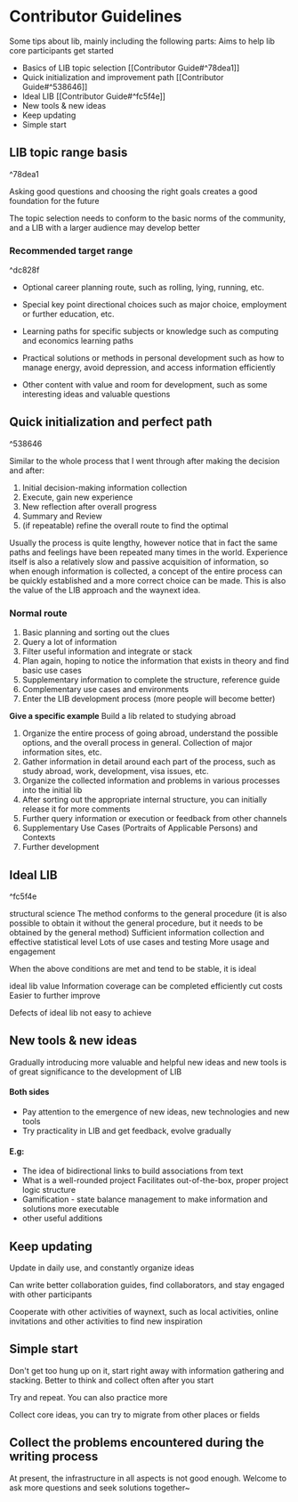 # Contributor Guidelines
Some tips about lib, mainly including the following parts: Aims to help lib core participants get started
- Basics of LIB topic selection [[Contributor Guide#^78dea1]]
- Quick initialization and improvement path [[Contributor Guide#^538646]]
- Ideal LIB [[Contributor Guide#^fc5f4e]]
- New tools & new ideas
- Keep updating
- Simple start


## LIB topic range basis
^78dea1

Asking good questions and choosing the right goals creates a good foundation for the future

The topic selection needs to conform to the basic norms of the community, and a LIB with a larger audience may develop better

### Recommended target range
^dc828f

- Optional career planning route, such as rolling, lying, running, etc.

- Special key point directional choices such as major choice, employment or further education, etc.

- Learning paths for specific subjects or knowledge such as computing and economics learning paths

- Practical solutions or methods in personal development such as how to manage energy, avoid depression, and access information efficiently

- Other content with value and room for development, such as some interesting ideas and valuable questions


## Quick initialization and perfect path
^538646

Similar to the whole process that I went through after making the decision and after:
1. Initial decision-making information collection
2. Execute, gain new experience
3. New reflection after overall progress
4. Summary and Review
5. (if repeatable) refine the overall route to find the optimal

Usually the process is quite lengthy, however notice that in fact the same paths and feelings have been repeated many times in the world. Experience itself is also a relatively slow and passive acquisition of information, so when enough information is collected, a concept of the entire process can be quickly established and a more correct choice can be made. This is also the value of the LIB approach and the waynext idea.

### Normal route
1. Basic planning and sorting out the clues
2. Query a lot of information
3. Filter useful information and integrate or stack
4. Plan again, hoping to notice the information that exists in theory and find basic use cases
5. Supplementary information to complete the structure, reference guide
6. Complementary use cases and environments
7. Enter the LIB development process (more people will become better)

**Give a specific example** Build a lib related to studying abroad
1. Organize the entire process of going abroad, understand the possible options, and the overall process in general. Collection of major information sites, etc.
2. Gather information in detail around each part of the process, such as study abroad, work, development, visa issues, etc.
3. Organize the collected information and problems in various processes into the initial lib
4. After sorting out the appropriate internal structure, you can initially release it for more comments
5. Further query information or execution or feedback from other channels
6. Supplementary Use Cases (Portraits of Applicable Persons) and Contexts
7. Further development



## Ideal LIB
^fc5f4e

structural science
The method conforms to the general procedure (it is also possible to obtain it without the general procedure, but it needs to be obtained by the general method)
Sufficient information collection and effective statistical level
Lots of use cases and testing More usage and engagement

When the above conditions are met and tend to be stable, it is ideal


ideal lib value
Information coverage can be completed efficiently
cut costs
Easier to further improve

Defects of ideal lib
not easy to achieve




## New tools & new ideas

Gradually introducing more valuable and helpful new ideas and new tools is of great significance to the development of LIB

#### Both sides
- Pay attention to the emergence of new ideas, new technologies and new tools
- Try practicality in LIB and get feedback, evolve gradually

#### E.g:
- The idea of ​​bidirectional links to build associations from text
- What is a well-rounded project Facilitates out-of-the-box, proper project logic structure
- Gamification - state balance management to make information and solutions more executable
- other useful additions



## Keep updating

Update in daily use, and constantly organize ideas

Can write better collaboration guides, find collaborators, and stay engaged with other participants

Cooperate with other activities of waynext, such as local activities, online invitations and other activities to find new inspiration



## Simple start

Don't get too hung up on it, start right away with information gathering and stacking. Better to think and collect often after you start

Try and repeat. You can also practice more

Collect core ideas, you can try to migrate from other places or fields






## Collect the problems encountered during the writing process

At present, the infrastructure in all aspects is not good enough. Welcome to ask more questions and seek solutions together~